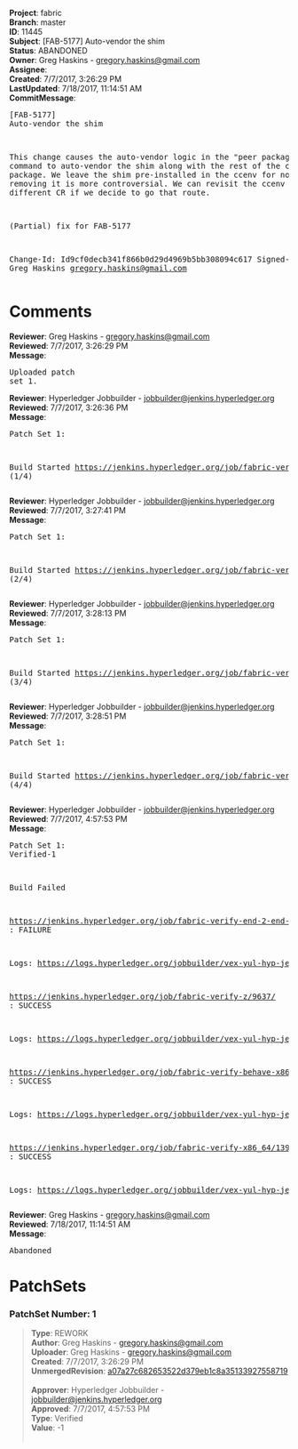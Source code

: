 <strong>Project</strong>: fabric<br><strong>Branch</strong>: master<br><strong>ID</strong>: 11445<br><strong>Subject</strong>: [FAB-5177] Auto-vendor the shim<br><strong>Status</strong>: ABANDONED<br><strong>Owner</strong>: Greg Haskins - gregory.haskins@gmail.com<br><strong>Assignee</strong>:<br><strong>Created</strong>: 7/7/2017, 3:26:29 PM<br><strong>LastUpdated</strong>: 7/18/2017, 11:14:51 AM<br><strong>CommitMessage</strong>:<br><pre>[FAB-5177] Auto-vendor the shim

This change causes the auto-vendor logic in the "peer package" command
to auto-vendor the shim along with the rest of the chaincode package.
We leave the shim pre-installed in the ccenv for now since removing
it is more controversial.  We can revisit the ccenv cleanup in a
different CR if we decide to go that route.

(Partial) fix for FAB-5177

Change-Id: Id9cf0decb341f866b0d29d4969b5bb308094c617
Signed-off-by: Greg Haskins <gregory.haskins@gmail.com>
</pre><h1>Comments</h1><strong>Reviewer</strong>: Greg Haskins - gregory.haskins@gmail.com<br><strong>Reviewed</strong>: 7/7/2017, 3:26:29 PM<br><strong>Message</strong>: <pre>Uploaded patch set 1.</pre><strong>Reviewer</strong>: Hyperledger Jobbuilder - jobbuilder@jenkins.hyperledger.org<br><strong>Reviewed</strong>: 7/7/2017, 3:26:36 PM<br><strong>Message</strong>: <pre>Patch Set 1:

Build Started https://jenkins.hyperledger.org/job/fabric-verify-z/9637/ (1/4)</pre><strong>Reviewer</strong>: Hyperledger Jobbuilder - jobbuilder@jenkins.hyperledger.org<br><strong>Reviewed</strong>: 7/7/2017, 3:27:41 PM<br><strong>Message</strong>: <pre>Patch Set 1:

Build Started https://jenkins.hyperledger.org/job/fabric-verify-end-2-end-x86_64/5488/ (2/4)</pre><strong>Reviewer</strong>: Hyperledger Jobbuilder - jobbuilder@jenkins.hyperledger.org<br><strong>Reviewed</strong>: 7/7/2017, 3:28:13 PM<br><strong>Message</strong>: <pre>Patch Set 1:

Build Started https://jenkins.hyperledger.org/job/fabric-verify-behave-x86_64/8036/ (3/4)</pre><strong>Reviewer</strong>: Hyperledger Jobbuilder - jobbuilder@jenkins.hyperledger.org<br><strong>Reviewed</strong>: 7/7/2017, 3:28:51 PM<br><strong>Message</strong>: <pre>Patch Set 1:

Build Started https://jenkins.hyperledger.org/job/fabric-verify-x86_64/13984/ (4/4)</pre><strong>Reviewer</strong>: Hyperledger Jobbuilder - jobbuilder@jenkins.hyperledger.org<br><strong>Reviewed</strong>: 7/7/2017, 4:57:53 PM<br><strong>Message</strong>: <pre>Patch Set 1: Verified-1

Build Failed 

https://jenkins.hyperledger.org/job/fabric-verify-end-2-end-x86_64/5488/ : FAILURE

Logs: https://logs.hyperledger.org/jobbuilder/vex-yul-hyp-jenkins-1/fabric-verify-end-2-end-x86_64/5488

https://jenkins.hyperledger.org/job/fabric-verify-z/9637/ : SUCCESS

Logs: https://logs.hyperledger.org/jobbuilder/vex-yul-hyp-jenkins-1/fabric-verify-z/9637

https://jenkins.hyperledger.org/job/fabric-verify-behave-x86_64/8036/ : SUCCESS

Logs: https://logs.hyperledger.org/jobbuilder/vex-yul-hyp-jenkins-1/fabric-verify-behave-x86_64/8036

https://jenkins.hyperledger.org/job/fabric-verify-x86_64/13984/ : SUCCESS

Logs: https://logs.hyperledger.org/jobbuilder/vex-yul-hyp-jenkins-1/fabric-verify-x86_64/13984</pre><strong>Reviewer</strong>: Greg Haskins - gregory.haskins@gmail.com<br><strong>Reviewed</strong>: 7/18/2017, 11:14:51 AM<br><strong>Message</strong>: <pre>Abandoned</pre><h1>PatchSets</h1><h3>PatchSet Number: 1</h3><blockquote><strong>Type</strong>: REWORK<br><strong>Author</strong>: Greg Haskins - gregory.haskins@gmail.com<br><strong>Uploader</strong>: Greg Haskins - gregory.haskins@gmail.com<br><strong>Created</strong>: 7/7/2017, 3:26:29 PM<br><strong>UnmergedRevision</strong>: [a07a27c682653522d379eb1c8a35133927558719](https://github.com/hyperledger-gerrit-archive/fabric/commit/a07a27c682653522d379eb1c8a35133927558719)<br><br><strong>Approver</strong>: Hyperledger Jobbuilder - jobbuilder@jenkins.hyperledger.org<br><strong>Approved</strong>: 7/7/2017, 4:57:53 PM<br><strong>Type</strong>: Verified<br><strong>Value</strong>: -1<br><br></blockquote>